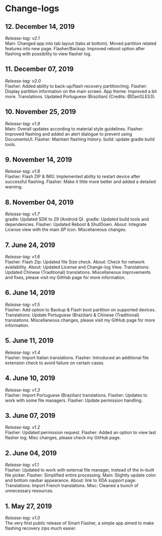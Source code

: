 # Change-logs

## 12. December 14, 2019
*Release-tag: v2.1*<br>
Main: Changed app into tab layout (tabs at bottom). Moved partition related features into new page. Flasher/Backup: Improved reboot option after flashing with possibility to view flasher log.

## 11. December 07, 2019
*Release-tag: v2.0*<br>
Flasher: Added ability to back-up/flash recovery partition/img. Flasher: Display partition information on the main screen. App theme: Improved a bit more. Translations. Updated Portuguese (Brazilian) (Credits: @DanGLES3).

## 10. November 25, 2019
*Release-tag: v1.9*<br>
Main: Overall updates according to material style guidelines. Flasher: Improved flashing and added an alert dialogue to prevent using DocumentsUI. Flasher: Maintain flashing history. build: update gradle build tools.

## 9. November 14, 2019
*Release-tag: v1.8*<br>
Flasher: Flash ZIP & IMG: Implemented ability to restart device after successful flashing. Flasher: Make it little more better and added a detailed warning.

## 8. November 04, 2019
*Release-tag: v1.7*<br>
gradle: Updated SDK to 29 (Android Q). gradle: Updated build tools and dependencies. Flasher: Updated Reboot & ShutDown. About: Integrate License view with the main *SP* icon. Miscellaneous changes.

## 7. June 24, 2019
*Release-tag: v1.6*<br>
Flasher: Flash Zip: Updated file Size check. About: Check for network availability. About: Updated License and Change-log View. Translations: Updated Chinese (Traditional) translations. Miscellaneous improvements and fixes, please visit my GitHub page for more information.

## 6. June 14, 2019
*Release-tag: v1.5*<br>
Flasher: Add option to Backup & Flash boot partition on supported devices. Translations: Update Portuguese (Brazilian) & Chinese (Traditional) translations. Miscellaneous changes, please visit my GitHub page for more information.

## 5. June 11, 2019
*Release-tag: v1.4*<br>
Flasher: Import Italian translations. Flasher: Introduced an additional file extension check to avoid failure on certain cases.

## 4. June 10, 2019
*Release-tag: v1.3*<br>
Flasher: Import Portuguese (Brazilian) translations. Flasher: Updates to work with some file managers. Flasher: Update permission handling.

## 3. June 07, 2019
*Release-tag: v1.2*<br>
Flasher: Updated permission request. Flasher: Added an option to view last flasher log. Misc changes, please check my GitHub page.

## 2. June 04, 2019
*Release-tag: v1.1*<br>
Flasher: Updated to work with external file manager, instead of the in-built file picker. Flasher: Simplified entire processing. Main: Slightly update color and bottom navbar appearance. About: link to XDA support page. Translations: Import French translations. Misc: Cleaned a bunch of unnecessary resources.

## 1. May 27, 2019
*Release-tag: v1.0*<br>
The very first public release of Smart Flasher, a simple app aimed to make flashing recovery zips much easier.
